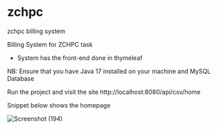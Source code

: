 # zchpc
zchpc billing system

Billing System for ZCHPC task

- System has the front-end done in thymeleaf

NB: Ensure that you have Java 17 installed on your machine and MySQL Database

Run the project and visit the site  http://localhost:8080/api/csv/home

Snippet below shows the homepage

![Screenshot (194)](https://user-images.githubusercontent.com/21174989/233352027-08bc555d-7afd-4e85-8f83-a6188c569d60.png)
